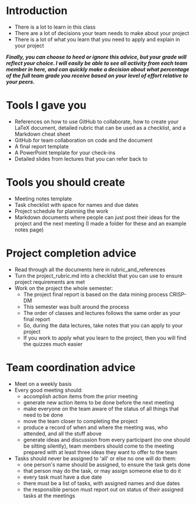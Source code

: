 # Introduction  
  
- There is a lot to learn in this class  
- There are a lot of decisions your team needs to make about your project  
- There is a lot of what you learn that you need to apply and explain in your project  

***Finally, you can choose to heed or ignore this advice, but your grade will reflect your choice. I will easily be able to see all activity from each team member in here, and can quickly make a decision about what percentage of the full team grade you receive based on your level of effort relative to your peers.***
  
# Tools I gave you  
  
- References on how to use GitHub to collaborate, how to create your LaTeX document, detailed rubric that can be used as a checklist, and a Markdown cheat sheet  
- GitHub for team collaboration on code and the document  
- A final report template  
- A PowerPoint template for your check-ins
- Detailed slides from lectures that you can refer back to   

# Tools you should create  
  
- Meeting notes template  
- Task checklist with space for names and due dates  
- Project schedule for planning the work  
- Markdown documents where people can just post their ideas for the project and the next meeting (I made a folder for these and an example notes page)  
  
# Project completion advice
  
- Read through all the documents here in rubric_and_references  
- Turn the project_rubric.md into a checklist that you can use to ensure project requirements are met  
- Work on the project the whole semester:  
    - The project final report is based on the data mining process CRISP-DM  
    - This semester was built around the process  
    - The order of classes and lectures follows the same order as your final report  
    - So, during the data lectures, take notes that you can apply to your project  
    - If you work to apply what you learn to the project, then you will find the quizzes much easier  
  
# Team coordination advice  
  
- Meet on a weekly basis  
- Every good meeting should:  
    - accomplish action items from the prior meeting  
    - generate new action items to be done before the next meeting  
    - make everyone on the team aware of the status of all things that need to be done  
    - move the team closer to completing the project  
    - produce a record of when and where the meeting was, who attended, and all the stuff above  
    - generate ideas and discussion from every participant (no one should be sitting silently), team members should come to the meeting prepared with at least three ideas they want to offer to the team  
- Tasks should never be assigned to 'all' or else no one will do them:  
    - one person's name should be assigned, to ensure the task gets done  
    - that person may do the task, or may assign someone else to do it  
    - every task must have a due date  
    - there must be a list of tasks, with assigned names and due dates  
    - the responsible person must report out on status of their assigned tasks at the meetings  